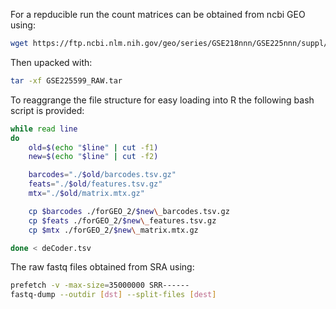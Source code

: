 For a repducible run the count matrices can be obtained from ncbi GEO using:

```sh
wget https://ftp.ncbi.nlm.nih.gov/geo/series/GSE218nnn/GSE225nnn/suppl/GSE225599_RAW.tar
```
Then upacked with:
```sh
tar -xf GSE225599_RAW.tar
```

To reaggrange the file structure for easy loading into R the following bash script is provided:
```sh
while read line
do
    old=$(echo "$line" | cut -f1)
    new=$(echo "$line" | cut -f2)

    barcodes="./$old/barcodes.tsv.gz"
    feats="./$old/features.tsv.gz"
    mtx="./$old/matrix.mtx.gz"

    cp $barcodes ./forGEO_2/$new\_barcodes.tsv.gz
    cp $feats ./forGEO_2/$new\_features.tsv.gz
    cp $mtx ./forGEO_2/$new\_matrix.mtx.gz

done < deCoder.tsv
```


The raw fastq files obtained from SRA using:
```sh
prefetch -v -max-size=35000000 SRR------
fastq-dump --outdir [dst] --split-files [dest]
```

